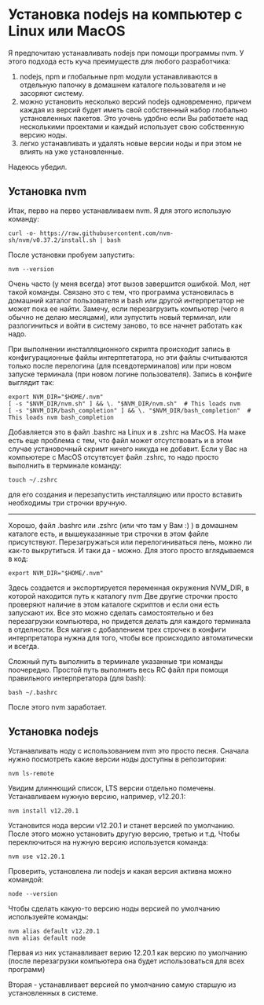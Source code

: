 # Установка nodejs на компьютер с Linux или MacOS

Я предпочитаю устанавливать nodejs при помощи программы nvm. У этого подхода есть куча преимуществ для любого разработчика:

1. nodejs, npm и глобальные npm модули устанавливаются в отдельную папочку в домашнем каталоге пользователя и не засоряют систему.
2. можно установить несколько версий nodejs одновременно, причем каждая из версий будет иметь свой собственный набор глобально установленных пакетов. Это уочень удобно если Вы работаете над несколькими проектами и каждый использует свою собственную версию ноды.
3. легко устанавливать и удалять новые версии ноды и при этом не влиять на уже установленные. 

Надеюсь убедил. 

## Установка nvm

Итак, перво на перво устанавливаем nvm. Я для этого использую команду:

    curl -o- https://raw.githubusercontent.com/nvm-sh/nvm/v0.37.2/install.sh | bash

После установки пробуем запустить:

    nvm --version

Очень часто (у меня всегда) этот вызов завершится ошибкой. Мол, нет такой команды. Связано это с тем, что программа установилась в домашний каталог пользователя и bash или другой интерпретатор не может пока ее найти. Замечу, если перезагрузить компьютер (чего я обычно не делаю месяцами), или зупустить новый терминал, или разлогиниться и войти в систему заново, то все начнет работать как надо. 

При выполнении инсталляционного скрипта происходит запись в конфигурационные файлы интерптетатора, но эти файлы считываются только после перелогина (для псевдотерминалов) или при новом запуске терминала (при новом логине пользователя). Запись в конфиге выглядит так:

    export NVM_DIR="$HOME/.nvm"
    [ -s "$NVM_DIR/nvm.sh" ] && \. "$NVM_DIR/nvm.sh"  # This loads nvm
    [ -s "$NVM_DIR/bash_completion" ] && \. "$NVM_DIR/bash_completion"  # This loads nvm bash_completion
    

   
Добавляется это в файл .bashrc на Linux и в .zshrc на MacOS. На маке есть еще проблема с тем, что файл может отсутствовать и в этом случае установочный скримт ничего никуда не добавит. Если у Вас на компьютере с MacOS отсутвтсует файл .zshrc, то надо просто выполнить в терминале команду:

    touch ~/.zshrc

для его создания и перезапустить инсталляцию или просто вставить необходимы три строчки вручную. 
****
Хорошо, файл .bashrc или .zshrc (или что там у Вам :) ) в домашнем каталоге есть, и вышеуказанные три строчки в этом файле присутствуют. Перезагружаться или перелогиниваться лень, можно ли как-то выкрутиться. И таки да - можно. Для этого просто вглядываемся в код:

    export NVM_DIR="$HOME/.nvm"

Здесь создается и экспортируется переменная окружения NVM_DIR, в которой находится путь к каталогу nvm
Две другие строчки просто проверяют наличие в этом каталоге скриптов и если они есть запускают их. Все это можно сделать самостоятельно и без перезагрузки компьютера, но придется делать для каждого терминала в отделности. Вся магия с добавлением трех строчек в конфиги интерпретатора нужна для того, чтобы все происходило автоматически и всегда. 

Сложный путь выполнить в терминале указанные три команды поочередно. 
Простой путь выполнить весь RC файл при помощи правильного интерпретатора (для bash):

    bash ~/.bashrc
    
После этого nvm заработает. 

## Установка nodejs

Устанавливать ноду с использованием nvm это просто песня. 
Сначала нужно посмотреть какие версии ноды доступны в репозитории:

    nvm ls-remote

Увидим длиннющий список, LTS версии отдельно помечены. 
Устанавливаем нужную версию, например, v12.20.1:

    nvm install v12.20.1

Установится нода версии v12.20.1 и станет версией по умолчанию. После этого можно установить другую версию, третью и т.д. Чтобы переключиться на нужную версию используется команда:

    nvm use v12.20.1

Проверить, установлена ли nodejs и какая версия активна можно командой:

    node --version

Чтобы сделать какую-то версию ноды версией по умолчанию используейте команды:

    nvm alias default v12.20.1
    nvm alias default node

Первая из них устанавливает верию 12.20.1 как версию по умолчанию (после перезагрузки компьютера она будет использоваться для всех программ)

Вторая - устанавливает версией по умолчанию самую старшую из установленных в системе. 


